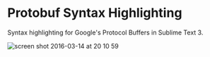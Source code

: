 Protobuf Syntax Highlighting
============================

Syntax highlighting for Google's Protocol Buffers in Sublime Text 3.

![screen shot 2016-03-14 at 20 10 59](https://cloud.githubusercontent.com/assets/2258983/13744155/e91f55b4-ea20-11e5-86a2-2e753af2129a.png)
